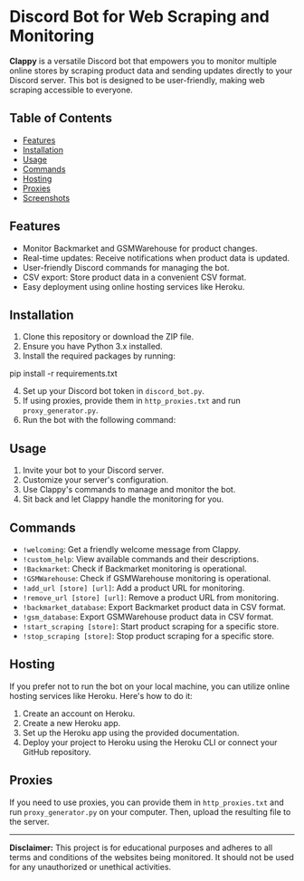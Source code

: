 # Discord Bot for Web Scraping and Monitoring

**Clappy** is a versatile Discord bot that empowers you to monitor multiple online stores by scraping product data and sending updates directly to your Discord server. This bot is designed to be user-friendly, making web scraping accessible to everyone.

## Table of Contents

- [Features](#features)
- [Installation](#installation)
- [Usage](#usage)
- [Commands](#commands)
- [Hosting](#hosting)
- [Proxies](#proxies)
- [Screenshots](#screenshots)

## Features

- Monitor Backmarket and GSMWarehouse for product changes.
- Real-time updates: Receive notifications when product data is updated.
- User-friendly Discord commands for managing the bot.
- CSV export: Store product data in a convenient CSV format.
- Easy deployment using online hosting services like Heroku.

## Installation

1. Clone this repository or download the ZIP file.
2. Ensure you have Python 3.x installed.
3. Install the required packages by running:

pip install -r requirements.txt

4. Set up your Discord bot token in `discord_bot.py`.
5. If using proxies, provide them in `http_proxies.txt` and run `proxy_generator.py`.
6. Run the bot with the following command:

## Usage

1. Invite your bot to your Discord server.
2. Customize your server's configuration.
3. Use Clappy's commands to manage and monitor the bot.
4. Sit back and let Clappy handle the monitoring for you.

## Commands

- `!welcoming`: Get a friendly welcome message from Clappy.
- `!custom_help`: View available commands and their descriptions.
- `!Backmarket`: Check if Backmarket monitoring is operational.
- `!GSMWarehouse`: Check if GSMWarehouse monitoring is operational.
- `!add_url [store] [url]`: Add a product URL for monitoring.
- `!remove_url [store] [url]`: Remove a product URL from monitoring.
- `!backmarket_database`: Export Backmarket product data in CSV format.
- `!gsm_database`: Export GSMWarehouse product data in CSV format.
- `!start_scraping [store]`: Start product scraping for a specific store.
- `!stop_scraping [store]`: Stop product scraping for a specific store.

## Hosting

If you prefer not to run the bot on your local machine, you can utilize online hosting services like Heroku. Here's how to do it:

1. Create an account on Heroku.
2. Create a new Heroku app.
3. Set up the Heroku app using the provided documentation.
4. Deploy your project to Heroku using the Heroku CLI or connect your GitHub repository.

## Proxies

If you need to use proxies, you can provide them in `http_proxies.txt` and run `proxy_generator.py` on your computer. Then, upload the resulting file to the server.


---

**Disclaimer:** This project is for educational purposes and adheres to all terms and conditions of the websites being monitored. It should not be used for any unauthorized or unethical activities.
